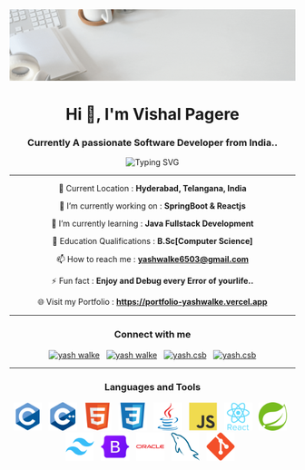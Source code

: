 <img src="./CoverBanner.gif" width="1000" autoplay="true" />
<h1 align="center">Hi 👋, I'm Vishal Pagere</h1>
<h3 align="center">Currently A passionate Software Developer from India..</h3>
<p align="center">
  <img src="https://readme-typing-svg.herokuapp.com?font=Fira+Code&size=25&pause=1000&color=1AB4F9&center=true&vCenter=true&width=435&lines=Pyhton+Developer;DevOps+%7C+AWS+%7C+Java;Fill+Free+to+Connect;" alt="Typing SVG" />
</p>

<hr>
<div align="center" >
  
 📍 Current Location : **Hyderabad, Telangana, India**

 🔭 I’m currently working on : **SpringBoot & Reactjs**

 🌱 I’m currently learning : **Java Fullstack Development**

 📝 Education Qualifications : **B.Sc[Computer Science]**

 📫 How to reach me : **yashwalke6503@gmail.com**

 ⚡ Fun fact : **Enjoy and Debug every Error of yourlife..**
  
 🌐 Visit my Portfolio : **https://portfolio-yashwalke.vercel.app**
</div>
<hr>


<h3 align="center">Connect with me</h3>
<p align="center">
    <a href="https://linkedin.com/in/yash walke" target="blank"><img align="center"
            src="https://raw.githubusercontent.com/rahuldkjain/github-profile-readme-generator/master/src/images/icons/Social/linked-in-alt.svg"
            alt="yash walke" height="40" width="40" /></a> &nbsp;
    <a href="https://fb.com/yash walke" target="blank"><img align="center"
            src="https://raw.githubusercontent.com/rahuldkjain/github-profile-readme-generator/master/src/images/icons/Social/facebook.svg"
            alt="yash walke" height="40" width="40" /></a> &nbsp;
    <a href="https://instagram.com/_yash.dev_" target="blank"><img align="center"
            src="https://raw.githubusercontent.com/rahuldkjain/github-profile-readme-generator/master/src/images/icons/Social/instagram.svg"
            alt="yash.csb" height="40" width="40" /></a> &nbsp;
    <a href="https://wa.link/ud3opd" target="blank"><img align="center"
            src="https://raw.githubusercontent.com/rahuldkjain/github-profile-readme-generator/master/src/images/icons/Social/whatsapp.svg"
            alt="yash.csb" height="40" width="40" /></a>
    
</p>
<hr>
<h3 align="center">Languages and Tools</h3>
<p align="center"> 
      <img src="https://raw.githubusercontent.com/devicons/devicon/master/icons/c/c-original.svg"
            alt="c" width="50" height="50" /> &nbsp;
      <img
            src="https://raw.githubusercontent.com/devicons/devicon/master/icons/cplusplus/cplusplus-original.svg"
            alt="cplusplus" width="50" height="50" /> &nbsp;
      <img
            src="https://raw.githubusercontent.com/devicons/devicon/master/icons/html5/html5-original.svg"
            alt="html5" width="50" height="50" /> &nbsp;
      <img
            src="https://raw.githubusercontent.com/devicons/devicon/master/icons/css3/css3-original.svg"
            alt="css3" width="50" height="50" /> &nbsp;
      <img 
            src="https://raw.githubusercontent.com/devicons/devicon/master/icons/java/java-original.svg" alt="java"
            width="50" height="50" /> &nbsp;
      <img
            src="https://raw.githubusercontent.com/devicons/devicon/master/icons/javascript/javascript-original.svg"
            alt="javascript" width="50" height="50" /> &nbsp;
      <img 
            src="https://raw.githubusercontent.com/devicons/devicon/master/icons/react/react-original-wordmark.svg"
            alt="react" width="50" height="50" /> &nbsp;
      <img 
            src="https://raw.githubusercontent.com/devicons/devicon/master/icons/spring/spring-original.svg"
            alt="spring" width="50" height="50" /> &nbsp;
      <img 
            src="https://raw.githubusercontent.com/devicons/devicon/master/icons/tailwindcss/tailwindcss-original.svg"
            alt="tailwind" width="50" height="50" /> &nbsp;
      <img 
            src="https://raw.githubusercontent.com/devicons/devicon/master/icons/bootstrap/bootstrap-original.svg"
            alt="bootstrap" width="50" height="50" /> &nbsp;
      <img 
            src="https://raw.githubusercontent.com/devicons/devicon/master/icons/oracle/oracle-original.svg"
            alt="oracle" width="50" height="50" /> &nbsp;
      <img
            src="https://raw.githubusercontent.com/devicons/devicon/master/icons/mysql/mysql-original.svg"
            alt="mysql" width="50" height="50" /> &nbsp;
      <img
            src="https://raw.githubusercontent.com/devicons/devicon/master/icons/git/git-original.svg"
            alt="git" width="50" height="50" /> &nbsp;
</p>




